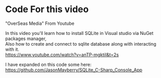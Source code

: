 # Code For this video

"OverSeas Media" From Youtube

In this video you'll learn how to install SQLite in Visual studio via NuGet packages manager,  
Also how to create and connect to sqlite database along with interacting with it.  
https://www.youtube.com/watch?v=anTP-mgktiI&t=2s  
  
I have expanded on this code some here:  
https://github.com/JasonMayberry/SQLite_C-Sharp_Console_App  
